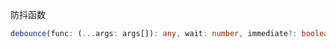 防抖函数

```typescript
debounce(func: (...args: args[]): any, wait: number, immediate?: boolean): (...args: args[]): void
```